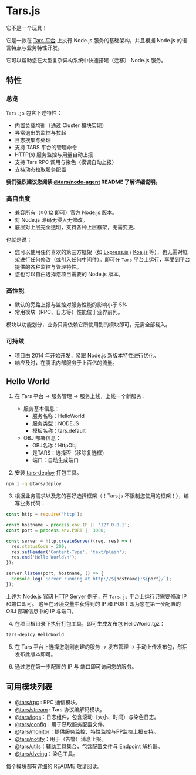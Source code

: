# Tars.js

它不是一个玩具！

它是一款在 [Tars 平台](http://tars.tencent.com) 上执行 Node.js 服务的基础架构，并且根据 Node.js 的语言特点与业务特性开发。

它可以帮助您在大型复杂异构系统中快速搭建（迁移） Node.js 服务。

## 特性

### 总览

`Tars.js` 包含下述特性：

* 内置负载均衡（通过 Cluster 模块实现）
* 异常退出的监控与拉起
* 日志搜集与处理
* 支持 TARS 平台的管理命令
* HTTP(s) 服务监控与用量自动上报
* 支持 Tars RPC 调用与染色（模调自动上报）
* 支持动态拉取服务配置

__我们强烈建议您阅读 [@tars/node-agent](https://github.com/tars-node/node-agent) README 了解详细说明。__

### 高自由度

* 兼容所有（≥0.12 即可）官方 Node.js 版本。
* 对 Node.js 源码无侵入无修改。
* 底层对上层完全透明，支持各种上层框架，无需变更。

也就是说：

* 您可以使用任何喜欢的第三方框架（如 [Express.js](https://expressjs.com/) / [Koa.js](https://koajs.com/) 等），也无需对框架进行任何修改（或引入任何中间件）。即可在 `Tars` 平台上运行，享受到平台提供的各种监控与管理特性。
* 您也可以自由选择您项目需要的 Node.js 版本。

### 高性能

* 默认的旁路上报与监控对服务性能的影响小于 5%
* 常用模块（RPC、日志等）性能位于业界前列。

模块以功能划分，业务只需依赖它所使用到的模块即可，无需全部载入。

### 可持续

* 项目由 2014 年开始开发，紧跟 Node.js 新版本特性进行优化。
* 响应及时，在腾讯内部服务于上百亿的流量。

## Hello World

1. 在 Tars 平台 -> 服务管理 -> 服务上线，上线一个新服务：
	* 服务基本信息：
		* 服务名称：HelloWorld
		* 服务类型：NODEJS
		* 模板名称：tars.default
	* OBJ 部署信息：
		* OBJ名称：HttpObj
		* 是TARS：选择否（移除复选框）
		* 端口：自动生成端口

2. 安装 [tars-deploy](https://github.com/tars-node/deploy) 打包工具。
``` bash
npm i -g @tars/deploy
```

3. 根据业务需求以及您的喜好选择框架（！Tars.js 不限制您使用的框架！），编写业务代码：
``` js
const http = require('http');

const hostname = process.env.IP || '127.0.0.1';
const port = process.env.PORT || 3000;

const server = http.createServer((req, res) => {
  res.statusCode = 200;
  res.setHeader('Content-Type', 'text/plain');
  res.end('Hello World\n');
});

server.listen(port, hostname, () => {
  console.log(`Server running at http://${hostname}:${port}/`);
});
```
上述为 Node.js 官网 [HTTP Server](https://nodejs.org/en/about/) 例子，在 `Tars.js` 平台上运行只需要修改 IP 和端口即可。
这里在环境变量中获得到的 IP 和 PORT 即为您在第一步配置的 OBJ 部署信息中的 IP 与端口。

4. 在项目根目录下执行打包工具，即可生成发布包 HelloWorld.tgz：
``` bash
tars-deploy HelloWorld
```

5. 在 Tars 平台上选择您刚刚创建的服务 -> 发布管理 -> 手动上传发布包，然后发布此版本即可。

6. 通过您在第一步配置的 IP 与 端口即可访问您的服务。

## 可用模块列表

* [@tars/rpc](https://github.com/tars-node/rpc) : RPC 通信模块。
* [@tars/stream](https://github.com/tars-node/stream) : Tars 协议编解码模块。
* [@tars/logs](https://github.com/tars-node/logs)：日志组件，包含滚动（大小、时间）与染色日志。
* [@tars/config](https://github.com/tars-node/config)：用于获取服务配置文件。
* [@tars/monitor](https://github.com/tars-node/monitor)：提供服务监控、特性监控与PP监控上报支持。
* [@tars/notify](https://github.com/tars-node/notify)：用于（告警）消息上报。
* [@tars/utils](https://github.com/tars-node/utils)：辅助工具集合，包含配置文件与 Endpoint 解析器。
* [@tars/dyeing](https://github.com/tars-node/dyeing)：染色工具。

每个模块都有详细的 README 敬请阅读。